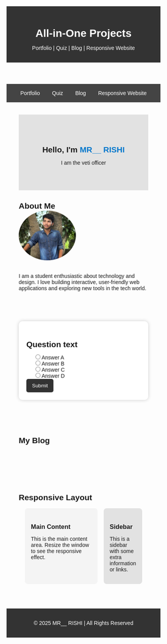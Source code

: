 
<!DOCTYPE html>
<html lang="en">
<head>
  <meta charset="UTF-8">
  <meta name="viewport" content="width=device-width, initial-scale=1.0">
  <title>All-in-One Projects</title>
  <style>
    * { margin: 0; padding: 0; box-sizing: border-box; font-family: Arial, sans-serif; }

    body { background: #f9f9f9; color: #333; line-height: 1.6; }

    header { background: #333; color: white; padding: 1rem; text-align: center; }

    nav { display: flex; justify-content: center; background: #444; flex-wrap: wrap; }
    nav a { color: white; padding: 1rem; text-decoration: none; }
    nav a:hover { background: #666; }

    section { padding: 2rem; max-width: 1000px; margin: auto; }

    /* Portfolio */
    .hero { text-align: center; padding: 50px 20px; background: #e2e2e2; }
    .hero h1 span { color: #0077cc; }
    .about img { width: 150px; border-radius: 50%; margin-bottom: 1rem; }

    /* Quiz App */
    .quiz-container { background: white; padding: 20px; border-radius: 10px; 
      max-width: 500px; margin: auto; box-shadow: 0 0 10px rgba(0,0,0,0.2); }
    .quiz-container ul { list-style: none; }
    .quiz-container button { background: #333; color: white; padding: 10px 15px; 
      border: none; border-radius: 5px; cursor: pointer; }
    .quiz-container button:hover { background: #555; }
    .result { font-size: 18px; font-weight: bold; text-align: center; }

    /* Blog */
    .post { background: white; padding: 15px; margin-bottom: 20px; border-radius: 8px; 
      box-shadow: 0 0 5px rgba(0,0,0,0.1); }

    /* Responsive Website */
    .container { display: grid; grid-template-columns: 3fr 1fr; gap: 1rem; padding: 1rem; }
    .content, .sidebar { padding: 1rem; border-radius: 8px; }
    .content { background: #f4f4f4; }
    .sidebar { background: #e2e2e2; }
    @media (max-width: 768px) { .container { grid-template-columns: 1fr; } }

    footer { text-align: center; background: #333; color: white; padding: 1rem; margin-top: 1rem; }
  </style>
</head>
<body>
  <header>
    <h1>All-in-One Projects</h1>
    <p>Portfolio | Quiz | Blog | Responsive Website</p>
  </header>

  <nav>
    <a href="#portfolio">Portfolio</a>
    <a href="#quiz">Quiz</a>
    <a href="#blog">Blog</a>
    <a href="#website">Responsive Website</a>
  </nav>

  <!-- Portfolio -->
  <section id="portfolio">
    <div class="hero">
      <h1>Hello, I'm <span>MR__ RISHI</span></h1>
      <p>I am the veti officer</p>
    </div>
    <div class="about">
      <h2>About Me</h2>
      <img src="IMG_20250908_203956.jpg" alt="Profile Photo">
      <p>I am a student enthusiastic about technology and design. I love building interactive,
        user-friendly web applications and exploring new tools in the tech world.</p>
    </div>
  </section>

  <!-- Quiz App -->
  <section id="quiz">
    <div class="quiz-container" id="quizBox">
      <h2 id="question">Question text</h2>
      <ul>
        <li><label><input type="radio" name="answer" class="answer" id="a"> <span id="a_text">Answer A</span></label></li>
        <li><label><input type="radio" name="answer" class="answer" id="b"> <span id="b_text">Answer B</span></label></li>
        <li><label><input type="radio" name="answer" class="answer" id="c"> <span id="c_text">Answer C</span></label></li>
        <li><label><input type="radio" name="answer" class="answer" id="d"> <span id="d_text">Answer D</span></label></li>
      </ul>
      <button id="submit">Submit</button>
      <div class="result" id="result"></div>
    </div>
  </section>

  <!-- Blog -->
  <section id="blog">
    <h2>My Blog</h2>
    <div class="container" id="postsContainer"></div>
  </section>

  <!-- Responsive Website -->
  <section id="website">
    <h2>Responsive Layout</h2>
    <div class="container">
      <div class="content">
        <h3>Main Content</h3>
        <p>This is the main content area. Resize the window to see the responsive effect.</p>
      </div>
      <div class="sidebar">
        <h3>Sidebar</h3>
        <p>This is a sidebar with some extra information or links.</p>
      </div>
    </div>
  </section>

  <footer>
    <p>&copy; 2025 MR__ RISHI | All Rights Reserved</p>
  </footer>

  <script>
    // QUIZ APP
    const quizData = [
      { question: "Which CSS property is used to change the background color?", a: "bgcolor", b: "background", c: "color", d: "background-color", correct: "d" },
      { question: "Which property is used to change font size?", a: "font-style", b: "text-size", c: "font-size", d: "font", correct: "c" },
      { question: "Which value hides an element completely?", a: "hidden", b: "opacity:0", c: "display:none", d: "visibility:hidden", correct: "c" },
      { question: "Which is a database?", a: "PHP", b: "MySQL", c: "HTML", d: "CSS", correct: "b" }
    ];

    const quiz = document.getElementById("quizBox");
    const answerEls = document.querySelectorAll(".answer");
    const questionEl = document.getElementById("question");
    const a_text = document.getElementById("a_text");
    const b_text = document.getElementById("b_text");
    const c_text = document.getElementById("c_text");
    const d_text = document.getElementById("d_text");
    const submitBtn = document.getElementById("submit");
    const resultEl = document.getElementById("result");

    let currentQuiz = 0, score = 0;
    loadQuiz();

    function loadQuiz() {
      deselectAnswers();
      const current = quizData[currentQuiz];
      questionEl.innerText = current.question;
      a_text.innerText = current.a;
      b_text.innerText = current.b;
      c_text.innerText = current.c;
      d_text.innerText = current.d;
    }

    function getSelected() {
      let answer;
      answerEls.forEach(el => { if (el.checked) answer = el.id; });
      return answer;
    }

    function deselectAnswers() { answerEls.forEach(el => el.checked = false); }

    submitBtn.addEventListener("click", () => {
      const answer = getSelected();
      if (answer) {
        if (answer === quizData[currentQuiz].correct) score++;
        currentQuiz++;
        if (currentQuiz < quizData.length) {
          loadQuiz();
        } else {
          quiz.innerHTML = `<h2 class="result">You answered correctly ${score}/${quizData.length} questions.</h2>
                            <button onclick="location.reload()">Restart</button>`;
        }
      }
    });

    // BLOG POSTS
    function loadPosts() {
      const postsContainer = document.getElementById("postsContainer");
      const posts = JSON.parse(localStorage.getItem("blogPosts")) || [
        { title: "First Blog Post", content: "This is a sample blog post.", date: new Date() }
      ];
      postsContainer.innerHTML = "";
      posts.reverse().forEach(post => {
        const postEl = document.createElement("div");
        postEl.classList.add("post");
        postEl.innerHTML = `<h2>${post.title}</h2>
          <small>${new Date(post.date).toLocaleString()}</small>
          <p>${post.content}</p>`;
        postsContainer.appendChild(postEl);
      });
    }
    loadPosts();
  </script>
</body>
</html>
